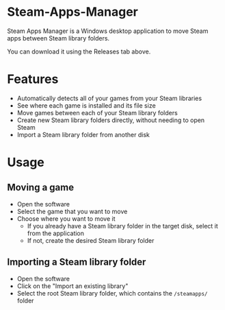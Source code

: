 # Steam-Apps-Manager

Steam Apps Manager is a Windows desktop application to move Steam apps between Steam library folders.

You can download it using the Releases tab above.

# Features

- Automatically detects all of your games from your Steam libraries
- See where each game is installed and its file size
- Move games between each of your Steam library folders
- Create new Steam library folders directly, without needing to open Steam
- Import a Steam library folder from another disk
 
# Usage 

## Moving a game

- Open the software
- Select the game that you want to move
- Choose where you want to move it
    - If you already have a Steam library folder in the target disk, select it from the application
    - If not, create the desired Steam library folder

## Importing a Steam library folder

- Open the software
- Click on the "Import an existing library"
- Select the root Steam library folder, which contains the `/steamapps/` folder